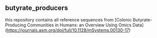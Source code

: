 ## butyrate_producers

this repository contains all reference sequences from [Colonic Butyrate-Producing Communities in Humans: an Overview Using Omics Data] (https://journals.asm.org/doi/full/10.1128/mSystems.00130-17)
